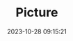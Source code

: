 ---
weight: 1
images:
- /images/edited/243.jpeg
title: Picture
date: 2023-10-28 09:15:21
tags: [luminarneo,work,ILCE-7M3,46.1,car,giraffe]
---